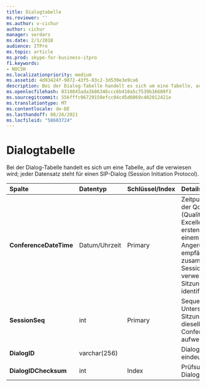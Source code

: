 ```yaml
---
title: Dialogtabelle
ms.reviewer: ''
ms.author: v-cichur
author: cichur
manager: serdars
ms.date: 2/1/2018
audience: ITPro
ms.topic: article
ms.prod: skype-for-business-itpro
f1.keywords:
- NOCSH
ms.localizationpriority: medium
ms.assetid: 4d93424f-9072-43f5-83c2-3d539e3e9ca6
description: Bei der Dialog-Tabelle handelt es sich um eine Tabelle, auf die verwiesen wird; jeder Datensatz steht für einen SIP-Dialog (Session Initiation Protocol).
ms.openlocfilehash: 0310845ada3b86346ccc6b410a5c7539b16689f3
ms.sourcegitcommit: 556fffc96729150efcc04cd5d6069c402012421e
ms.translationtype: MT
ms.contentlocale: de-DE
ms.lasthandoff: 08/26/2021
ms.locfileid: "58603724"
---
```

# <a name="dialog-table"></a>Dialogtabelle
 
Bei der Dialog-Tabelle handelt es sich um eine Tabelle, auf die verwiesen wird; jeder Datensatz steht für einen SIP-Dialog (Session Initiation Protocol).
  
|**Spalte**|**Datentyp**|**Schlüssel/Index**|**Details**|
|:-----|:-----|:-----|:-----|
|**ConferenceDateTime** <br/> |Datum/Uhrzeit  <br/> |Primary  <br/> |Zeitpunkt, zu dem der QoE-Agent (Quality of Excellence) den ersten Bericht von einem Anrufer oder Angerufenen empfängt. Wird zusammen mit SessionSeq verwendet, um eine Sitzung eindeutig zu identifizieren.  <br/> |
|**SessionSeq** <br/> |int  <br/> |Primary  <br/> |Sequenznummer zur Unterscheidung von Sitzungen, die dieselbe ConferenceDateTime aufweisen.  <br/> |
|**DialogID** <br/> |varchar(256)  <br/> ||Dialog-ID, die global eindeutig ist.  <br/> |
|**DialogIDChecksum** <br/> |int  <br/> |Index  <br/> |Prüfsumme der Dialog-ID.  <br/> |
   

